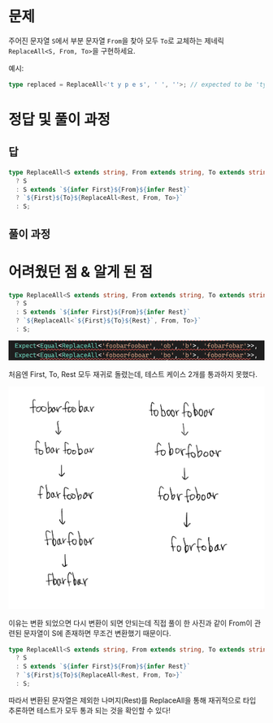 # 문제

주어진 문자열 `S`에서 부분 문자열 `From`을 찾아 모두 `To`로 교체하는 제네릭 `ReplaceAll<S, From, To>`을 구현하세요.

예시:

```ts
type replaced = ReplaceAll<'t y p e s', ' ', ''>; // expected to be 'types'
```

# 정답 및 풀이 과정

## 답

```ts
type ReplaceAll<S extends string, From extends string, To extends string> = From extends ''
  ? S
  : S extends `${infer First}${From}${infer Rest}`
  ? `${First}${To}${ReplaceAll<Rest, From, To>}`
  : S;
```

## 풀이 과정

# 어려웠던 점 & 알게 된 점

```ts
type ReplaceAll<S extends string, From extends string, To extends string> = From extends ''
  ? S
  : S extends `${infer First}${From}${infer Rest}`
  ? `${ReplaceAll<`${First}${To}${Rest}`, From, To>}`
  : S;
```

![Alt text](image.png)

처음엔 First, To, Rest 모두 재귀로 돌렸는데, 테스트 케이스 2개를 통과하지 못했다.

![Alt text](IMG_820F6E4C5F6F-1.jpeg)

이유는 변환 되었으면 다시 변환이 되면 안되는데 직접 풀이 한 사진과 같이 From이 관련된 문자열이 S에 존재하면 무조건 변환했기 때문이다.

```ts
type ReplaceAll<S extends string, From extends string, To extends string> = From extends ''
  ? S
  : S extends `${infer First}${From}${infer Rest}`
  ? `${First}${To}${ReplaceAll<Rest, From, To>}`
  : S;
```

따라서 변환된 문자열은 제외한 나머지(Rest)를 ReplaceAll을 통해 재귀적으로 타입 추론하면 테스트가 모두 통과 되는 것을 확인할 수 있다!
